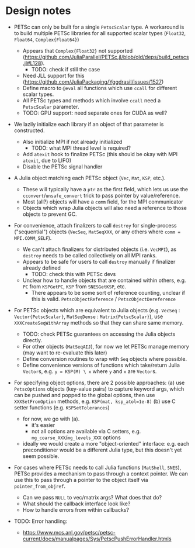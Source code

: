 # Design notes



- PETSc can only be built for a single `PetscScalar` type. A workaround is to build multiple PETSc libraries for all supported scalar types (`Float32`, `Float64`, `Complex{Float64}`)
  - Appears that `Complex{Float32}` not supported (https://github.com/JuliaParallel/PETSc.jl/blob/old/deps/build_petscs.jl#L128).
    * TODO: check if still the case
  - Need JLL support for this (https://github.com/JuliaPackaging/Yggdrasil/issues/1527)
  - Define macro to `@eval` all functions which use `ccall` for different scalar types.
  - All PETSc types and methods which involve `ccall` need a `PetscScalar` parameter.
  * TODO: GPU support: need separate ones for CUDA as well?


- We lazily initialize each library if an object of that parameter is constructed.
  - Also initialize MPI if not already initialized
    * TODO: what MPI thread level is required?
  - Add `atexit` hook to finalize PETSc (this should be okay with MPI `atexit`, due to LIFO)
  - Disable the PETSc signal handler


- A Julia object matching each PETSc object (`Vec`, `Mat`, `KSP`, etc.). 
  - These will typically have a `ptr` as the first field, which lets us use the `cconvert`/`unsafe_convert` trick to pass pointer by value/reference.
  - Most (all?) objects will have a `comm` field, for the MPI communicator
  - Objects which wrap Julia objects will also need a reference to those objects to prevent GC.


- For convenience, attach finalizers to call `destroy` for single-process ("sequential") objects (`VecSeq`, `MatSeqXXX`, or any others where `comm = MPI.COMM_SELF`). 
  - We can't attach finalizers for distributed objects (i.e. `VecMPI`), as `destroy` needs to be called collectively on all MPI ranks.
  - Appears to be safe for users to call `destroy` manually if finalizer already defined 
    * TODO: check this with PETSc devs
  - Unclear how to handle objects that are contained within others, e.g. `PC` from `KSPGetPC`, `KSP` from `SNESGetKSP`, etc.
    * There appears to be some sort of reference counting, unclear if this is valid.
      `PetscObjectReference` / `PetscObjectDereference`

- For PETSc objects which are equivalent to Julia objects (e.g. `VecSeq` : `Vector{PetscScalar}`, `MatSeqDense` : `Matrix{PetscScalar}`), use `XXXCreateSeqWithArray` methods so that they can share same memory.
    * TODO: check PETSc guarantees on accessing the Julia objects directly.
  - For other objects (`MatSeqAIJ`), for now we let PETSc manage memory (may want to re-evaluate this later)
  - Define conversion routines to wrap with `Seq` objects where possible.
  - Define convenience versions of functions which take/return Julia `Vector`s, e.g. `y = KSP(M) \ x` where `y` and `x` are `Vector`s.


- For specifying object options, there are 2 possible approaches:
    (a) use `PetscOptions` objects (key-value pairs) to capture keyword args, which can be pushed and popped to the global options, then use `XXXSetFromOption` methods, e.g. `KSP(mat, ksp_atol=1e-8)`
    (b) use C setter functions (e.g. `KSPSetTolerances`)
  - for now, we go with (a).
    - it's easier
    - not all options are available via C setters, e.g. `mg_coarse_XXX`/`mg_levels_XXX` options
  - ideally we would create a more "object-oriented" interface: e.g. each preconditioner would be a different Julia type, but this doesn't yet seem possible.


- For cases where PETSc needs to call Julia functions (`MatShell`, `SNES`), PETSc provides a mechanism to pass through a context pointer. We can use this to pass through a pointer to the object itself via `pointer_from_objref`.
  * Can we pass `NULL` to vec/matrix args? What does that do?
  - What should the callback interface look like?
  - How to handle errors from within callbacks?


- TODO: Error handling:
  - https://www.mcs.anl.gov/petsc/petsc-current/docs/manualpages/Sys/PetscPushErrorHandler.htmls